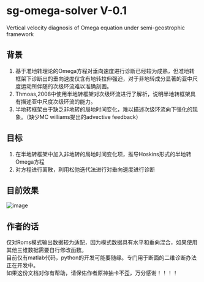 # sg-omega-solver V-0.1
Vertical velocity diagnosis of Omega equation under semi-geostrophic framework
## 背景
1. 基于准地转理论的Omega方程对垂向速度进行诊断已经较为成熟，但准地转框架下诊断出的垂向速度仅含有地转拉伸强迫，对于非地转成分显著的亚中尺度运动所伴随的次级环流难以准确刻画。 
2. Thmoas,2008中使用半地转框架对次级环流进行了解析，说明半地转框架具有描述亚中尺度次级环流的能力。  
3. 半地转框架由于缺乏非地转的局地时间变化，难以描述次级环流向下强化的现象。（缺少MC williams提出的advective feedback）  
## 目标
1. 在半地转框架中加入非地转的局地时间变化项，推导Hoskins形式的半地转Omega方程
2. 对方程进行离散，利用松弛迭代法进行对垂向速度进行诊断
## 目前效果
![image](https://github.com/xiaooblack/sg-omega-solver/edit/main/test/result.png)
## 作者的话
仅对Roms模式输出数据较为适配，因为模式数据具有水平和垂向混合，如果使用其他三维数据需要自行修改函数。  
目前仅有matlab代码，python的开发可能要随缘。专门用于断面的二维诊断办法正在开发中。  
如果这份文档对你有帮助，请保佑作者原神抽卡不歪，万分感谢！！！！

